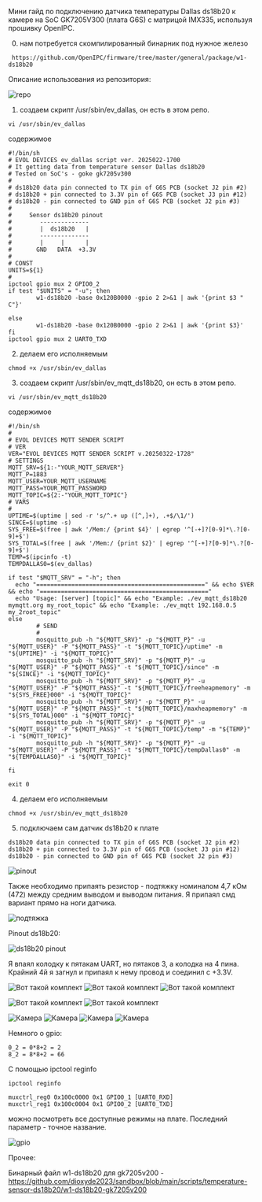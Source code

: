 Мини гайд по подключению датчика температуры Dallas ds18b20 к камере на SoC GK7205V300 (плата G6S) с матрицой IMX335, используя прошивку OpenIPC.

0) нам потребуется скомпилированный бинарник под нужное железо

```
 https://github.com/OpenIPC/firmware/tree/master/general/package/w1-ds18b20
```

Описание использования из репозитория:

![repo](https://github.com/dioxyde2023/sandbox/blob/main/scripts/temperature-sensor-ds18b20/ds1820b.gif)

1) создаем скрипт /usr/sbin/ev_dallas, он есть в этом репо.
```
vi /usr/sbin/ev_dallas
```
содержимое
```
#!/bin/sh
# EVOL DEVICES ev_dallas script ver. 2025022-1700
# It getting data from temperature sensor Dallas ds18b20
# Tested on SoC's - goke gk7205v300
#
# ds18b20 data pin connected to TX pin of G6S PCB (socket J2 pin #2)
# ds18b20 + pin connected to 3.3V pin of G6S PCB (socket J3 pin #12)
# ds18b20 - pin connected to GND pin of G6S PCB (socket J2 pin #3)
#
#     Sensor ds18b20 pinout
#        --------------
#        |  ds18b20   |
#        --------------
#        |     |      |
#       GND   DATA  +3.3V
#
# CONST
UNITS=${1}
#
ipctool gpio mux 2 GPIO0_2
if test "$UNITS" = "-u"; then
        w1-ds18b20 -base 0x120B0000 -gpio 2 2>&1 | awk '{print $3 " C"}'

else
        w1-ds18b20 -base 0x120B0000 -gpio 2 2>&1 | awk '{print $3}'
fi
ipctool gpio mux 2 UART0_TXD
```
2) делаем его исполняемым
```
chmod +x /usr/sbin/ev_dallas
```
3) создаем скрипт /usr/sbin/ev_mqtt_ds18b20, он есть в этом репо.
```
vi /usr/sbin/ev_mqtt_ds18b20
```
содержимое
```
#!/bin/sh
#
# EVOL DEVICES MQTT SENDER SCRIPT
# VER
VER="EVOL DEVICES MQTT SENDER SCRIPT v.20250322-1728"
# SETTINGS
MQTT_SRV=${1:-"YOUR_MQTT_SERVER"}
MQTT_P=1883
MQTT_USER=YOUR_MQTT_USERNAME
MQTT_PASS=YOUR_MQTT_PASSWORD
MQTT_TOPIC=${2:-"YOUR_MQTT_TOPIC"}
# VARS
#
UPTIME=$(uptime | sed -r 's/^.+ up ([^,]+), .+$/\1/')
SINCE=$(uptime -s)
SYS_FREE=$(free | awk '/Mem:/ {print $4}' | egrep '^[-+]?[0-9]*\.?[0-9]+$')
SYS_TOTAL=$(free | awk '/Mem:/ {print $2}' | egrep '^[-+]?[0-9]*\.?[0-9]+$')
TEMP=$(ipcinfo -t)
TEMPDALLAS0=$(ev_dallas)

if test "$MQTT_SRV" = "-h"; then
  echo "================================================" && echo $VER && echo "================================================"
  echo "Usage: [server] [topic]" && echo "Example: ./ev_mqtt_ds18b20 mymqtt.org my_root_topic" && echo "Example: ./ev_mqtt 192.168.0.5 my_2root_topic"
else
        # SEND
        #
        mosquitto_pub -h "${MQTT_SRV}" -p "${MQTT_P}" -u "${MQTT_USER}" -P "${MQTT_PASS}" -t "${MQTT_TOPIC}/uptime" -m "${UPTIME}" -i "${MQTT_TOPIC}"
        mosquitto_pub -h "${MQTT_SRV}" -p "${MQTT_P}" -u "${MQTT_USER}" -P "${MQTT_PASS}" -t "${MQTT_TOPIC}/since" -m "${SINCE}" -i "${MQTT_TOPIC}"
        mosquitto_pub -h "${MQTT_SRV}" -p "${MQTT_P}" -u "${MQTT_USER}" -P "${MQTT_PASS}" -t "${MQTT_TOPIC}/freeheapmemory" -m "${SYS_FREE}000" -i "${MQTT_TOPIC}"
        mosquitto_pub -h "${MQTT_SRV}" -p "${MQTT_P}" -u "${MQTT_USER}" -P "${MQTT_PASS}" -t "${MQTT_TOPIC}/maxheapmemory" -m "${SYS_TOTAL}000" -i "${MQTT_TOPIC}"
        mosquitto_pub -h "${MQTT_SRV}" -p "${MQTT_P}" -u "${MQTT_USER}" -P "${MQTT_PASS}" -t "${MQTT_TOPIC}/temp" -m "${TEMP}" -i "${MQTT_TOPIC}"
        mosquitto_pub -h "${MQTT_SRV}" -p "${MQTT_P}" -u "${MQTT_USER}" -P "${MQTT_PASS}" -t "${MQTT_TOPIC}/tempDallas0" -m "${TEMPDALLAS0}" -i "${MQTT_TOPIC}"

fi

exit 0
```
4) делаем его исполняемым
```
chmod +x /usr/sbin/ev_mqtt_ds18b20
```
5) подключаем сам датчик ds18b20 к плате
```
ds18b20 data pin connected to TX pin of G6S PCB (socket J2 pin #2)
ds18b20 + pin connected to 3.3V pin of G6S PCB (socket J3 pin #12)
ds18b20 - pin connected to GND pin of G6S PCB (socket J2 pin #3)
```
![pinout](https://github.com/dioxyde2023/sandbox/blob/main/scripts/temperature-sensor-ds18b20/g6s.gif)

Также необходимо припаять резистор - подтяжку номиналом 4,7 кОм (472) между средним выводом и выводом питания. Я припаял смд вариант прямо на ноги датчика.

![подтяжка](https://github.com/dioxyde2023/sandbox/blob/main/scripts/temperature-sensor-ds18b20/ds18b20.jpg)

Pinout ds18b20:

![ds18b20 pinout](https://github.com/dioxyde2023/sandbox/blob/main/scripts/temperature-sensor-ds18b20/ds18b20dtsh.GIF)

Я впаял колодку к пятакам UART, но пятаков 3, а колодка на 4 пина. Крайний 4й я загнул и припаял к нему провод и соединил с +3.3V.

![Вот такой комплект](https://github.com/dioxyde2023/sandbox/blob/main/scripts/temperature-sensor-ds18b20/mod_pcb.jpg)
![Вот такой комплект](https://github.com/dioxyde2023/sandbox/blob/main/scripts/temperature-sensor-ds18b20/mod_pcb1.jpg)
![Вот такой комплект](https://github.com/dioxyde2023/sandbox/blob/main/scripts/temperature-sensor-ds18b20/wiring.jpg)

![Вот такой комплект](https://github.com/dioxyde2023/sandbox/blob/main/scripts/temperature-sensor-ds18b20/ds18b20-1.jpg)
![Вот такой комплект](https://github.com/dioxyde2023/sandbox/blob/main/scripts/temperature-sensor-ds18b20/ds18b20-3.jpg)

![Камера](https://github.com/dioxyde2023/sandbox/blob/main/scripts/temperature-sensor-ds18b20/cam.jpg)
![Камера](https://github.com/dioxyde2023/sandbox/blob/main/scripts/temperature-sensor-ds18b20/cam2.jpg)
![Камера](https://github.com/dioxyde2023/sandbox/blob/main/scripts/temperature-sensor-ds18b20/cam3.jpg)
![Камера](https://github.com/dioxyde2023/sandbox/blob/main/scripts/temperature-sensor-ds18b20/cam4.jpg)



Немного о gpio:

```
0_2 = 0*8+2 = 2
8_2 = 8*8+2 = 66
```
С помощью ipctool reginfo

```
ipctool reginfo

muxctrl_reg0 0x100c0000 0x1 GPIO0_1 [UART0_RXD]
muxctrl_reg1 0x100c0004 0x1 GPIO0_2 [UART0_TXD]

```
 
можно посмотреть все доступные режимы на плате. Последний параметр - точное название.

![gpio](https://github.com/dioxyde2023/sandbox/blob/main/scripts/temperature-sensor-ds18b20/gpio.jpg)


Прочее:

Бинарный файл w1-ds18b20 для gk7205v200 - https://github.com/dioxyde2023/sandbox/blob/main/scripts/temperature-sensor-ds18b20/w1-ds18b20-gk7205v200



